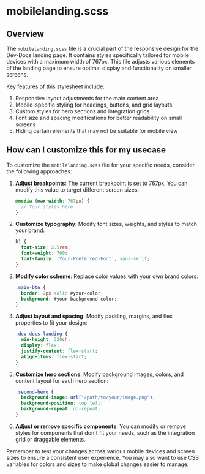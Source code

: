 # mobilelanding.scss

## Overview

The `mobilelanding.scss` file is a crucial part of the responsive design for the Dev-Docs landing page. It contains styles specifically tailored for mobile devices with a maximum width of 767px. This file adjusts various elements of the landing page to ensure optimal display and functionality on smaller screens.

Key features of this stylesheet include:

1. Responsive layout adjustments for the main content area
2. Mobile-specific styling for headings, buttons, and grid layouts
3. Custom styles for hero sections and integration grids
4. Font size and spacing modifications for better readability on small screens
5. Hiding certain elements that may not be suitable for mobile view

## How can I customize this for my usecase

To customize the `mobilelanding.scss` file for your specific needs, consider the following approaches:

1. **Adjust breakpoints**: The current breakpoint is set to 767px. You can modify this value to target different screen sizes:

   ```scss
   @media (max-width: 767px) {
     // Your styles here
   }
   ```

2. **Customize typography**: Modify font sizes, weights, and styles to match your brand:

   ```scss
   h1 {
     font-size: 2.5rem;
     font-weight: 700;
     font-family: 'Your-Preferred-Font', sans-serif;
   }
   ```

3. **Modify color scheme**: Replace color values with your own brand colors:

   ```scss
   .main-btn {
     border: 2px solid #your-color;
     background: #your-background-color;
   }
   ```

4. **Adjust layout and spacing**: Modify padding, margins, and flex properties to fit your design:

   ```scss
   .dev-docs-landing {
     min-height: 320ch;
     display: flex;
     justify-content: flex-start;
     align-items: flex-start;
   }
   ```

5. **Customize hero sections**: Modify background images, colors, and content layout for each hero section:

   ```scss
   .second-hero {
     background-image: url("/path/to/your/image.png");
     background-position: top left;
     background-repeat: no-repeat;
   }
   ```

6. **Adjust or remove specific components**: You can modify or remove styles for components that don't fit your needs, such as the integration grid or draggable elements.

Remember to test your changes across various mobile devices and screen sizes to ensure a consistent user experience. You may also want to use CSS variables for colors and sizes to make global changes easier to manage.
